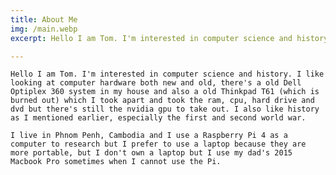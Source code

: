 ```yaml
---
title: About Me
img: /main.webp
excerpt: Hello I am Tom. I'm interested in computer science and history

---
```


    Hello I am Tom. I'm interested in computer science and history. I like looking at computer hardware both new and old, there's a old Dell Optiplex 360 system in my house and also a old Thinkpad T61 (which is burned out) which I took apart and took the ram, cpu, hard drive and dvd but there's still the nvidia gpu to take out. I also like history as I mentioned earlier, especially the first and second world war. 
   
    I live in Phnom Penh, Cambodia and I use a Raspberry Pi 4 as a computer to research but I prefer to use a laptop because they are more portable, but I don't own a laptop but I use my dad's 2015 Macbook Pro sometimes when I cannot use the Pi. 

